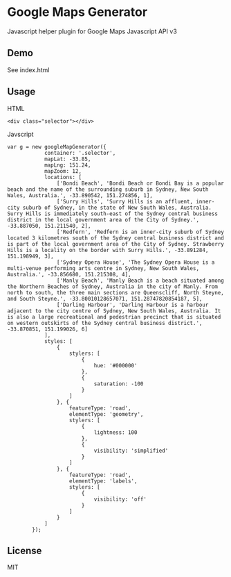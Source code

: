 Google Maps Generator
=====================

Javascript helper plugin for Google Maps Javascript API v3

Demo
--------------

See index.html

Usage
--------------

HTML

    <div class="selector"></div>

Javscript

    var g = new googleMapGenerator({
                container: '.selector',
                mapLat: -33.85, 
                mapLng: 151.24,
                mapZoom: 12,
                locations: [
                    ['Bondi Beach', 'Bondi Beach or Bondi Bay is a popular beach and the name of the surrounding suburb in Sydney, New South Wales, Australia.', -33.890542, 151.274856, 1],
                    ['Surry Hills', 'Surry Hills is an affluent, inner-city suburb of Sydney, in the state of New South Wales, Australia. Surry Hills is immediately south-east of the Sydney central business district in the local government area of the City of Sydney.', -33.887050, 151.211540, 2],
                    ['Redfern', 'Redfern is an inner-city suburb of Sydney located 3 kilometres south of the Sydney central business district and is part of the local government area of the City of Sydney. Strawberry Hills is a locality on the border with Surry Hills.', -33.891284, 151.198949, 3],
                    ['Sydney Opera House', 'The Sydney Opera House is a multi-venue performing arts centre in Sydney, New South Wales, Australia.', -33.856680, 151.215308, 4],
                    ['Manly Beach', 'Manly Beach is a beach situated among the Northern Beaches of Sydney, Australia in the city of Manly. From north to south, the three main sections are Queenscliff, North Steyne, and South Steyne.', -33.80010128657071, 151.28747820854187, 5],
                    ['Darling Harbour', 'Darling Harbour is a harbour adjacent to the city centre of Sydney, New South Wales, Australia. It is also a large recreational and pedestrian precinct that is situated on western outskirts of the Sydney central business district.', -33.870851, 151.199026, 6]
                ],
                styles: [
                    {
                        stylers: [
                            {
                                hue: '#000000'
                            },
                            {
                                saturation: -100
                            }
                        ]
                    }, {
                        featureType: 'road',
                        elementType: 'geometry',
                        stylers: [
                            {
                                lightness: 100
                            },
                            {
                                visibility: 'simplified'
                            }
                        ]
                    }, {
                        featureType: 'road',
                        elementType: 'labels',
                        stylers: [
                            {
                                visibility: 'off'
                            }
                        ]
                    }
                ]
            });

License
----

MIT